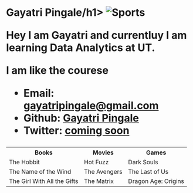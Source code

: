 <!DOCTYPE html>
<html lang="en-us">
<head>
  <meta charset="UTF-8">
  <title>Activity 1: Basic HTML Bio</title>
</head>

<body>

  <h1>Gayatri Pingale/h1>

  <img src="http://lorempixel.com/400/200/sports/1/Dummy-Text/" alt="Sports">

  <p>Hey I am Gayatri and currentluy I am learning Data Analytics at UT.</p>
  <p> I am like the courese</p>

  <ul>
    <li><strong>Email:</strong> <a href="#">gayatripingale@gmail.com</a></li>
    <li><strong>Github:</strong> <a href="#">Gayatri Pingale</a></li>
    <li><strong>Twitter:</strong> <a href="#">coming soon</a></li>
  </ul>

  <table>
    <tr>
      <th>Books</th>
      <th>Movies</th>
      <th>Games</th>
    </tr>
    <tr>
      <td>The Hobbit</td>
      <td>Hot Fuzz</td>
      <td>Dark Souls</td>
    </tr>
    <tr>
      <td>The Name of the Wind</td>
      <td>The Avengers</td>
      <td>The Last of Us</td>
    </tr>
    <tr>
      <td>The Girl With All the Gifts</td>
      <td>The Matrix</td>
      <td>Dragon Age: Origins</td>
    </tr>
  </table>
  <br>
  <br>

</body>

</html>
